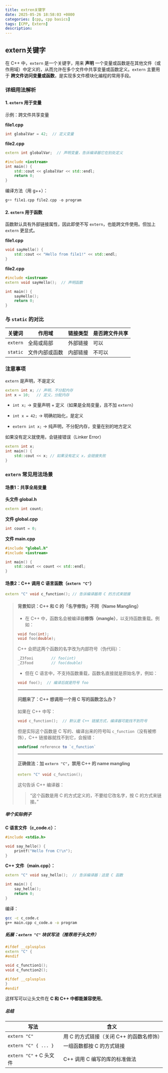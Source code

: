 ```yaml
---
title: extren关键字
date: 2025-05-26 18:58:03 +0800
categories: [cpp, cpp basics]
tags: [CPP, Extern]
description: 
---
```

## extern关键字

在 C++ 中，`extern` 是一个关键字，用来 **声明** 一个变量或函数是在其他文件（或作用域）中定义的，从而允许在多个文件中共享变量或函数定义。`extern` 主要用于 **跨文件访问变量或函数**，是实现多文件模块化编程的常用手段。

### 详细用法解析

#### 1. `extern` 用于变量

示例：跨文件共享变量

**file1.cpp**

```cpp
int globalVar = 42;  // 定义变量
```

**file2.cpp**

```cpp
extern int globalVar;  // 声明变量，告诉编译器它在别处定义

#include <iostream>
int main() {
    std::cout << globalVar << std::endl;
    return 0;
}
```

编译方法（用 g++）：

```cpp
g++ file1.cpp file2.cpp -o program
```

#### 2. `extern` 用于函数

函数默认具有外部链接属性，因此即使不写 `extern`，也能跨文件使用。但加上 `extern` 更显式。

**file1.cpp**

```cpp
void sayHello() {
    std::cout << "Hello from file1!" << std::endl;
}
```

**file2.cpp**

```cpp
#include <iostream>
extern void sayHello();  // 声明函数

int main() {
    sayHello();
    return 0;
}
```

### 与 `static` 的对比

| 关键词   | 作用域         | 链接类型 | 是否跨文件共享 |
| -------- | -------------- | -------- | -------------- |
| `extern` | 全局或局部     | 外部链接 | 可以           |
| `static` | 文件内部或函数 | 内部链接 | 不可以         |

### 注意事项

 `extern` 是声明，不是定义

```cpp
extern int x; // 声明，不分配内存
int x = 10;   // 定义，分配内存
```

- `int x;` → 变量声明 + 定义（如果是全局变量，且不加 `extern`）

- `int x = 42;` → 明确初始化，是定义

- `extern int x;` → 纯声明，不分配内存，变量在别的地方定义

如果没有定义就使用，会链接错误（Linker Error）

```cpp
extern int x;
int main() {
    std::cout << x; // 如果没有定义 x，会链接失败
}
```

###  `extern` 常见用法场景

#### 场景1：共享全局变量

**头文件 global.h**

```cpp
extern int count;
```

**文件 global.cpp**

```cpp
int count = 0;
```

**文件 main.cpp**

```cpp
#include "global.h"
#include <iostream>

int main() {
    std::cout << count << std::endl;
}
```

#### 场景2：C++ 调用 C 语言函数（`extern "C"`）

```cpp
extern "C" void c_function(); // 告诉编译器用 C 的方式来链接
```

> #### 背景知识：C++ 和 C 的「名字修饰」不同（Name Mangling）
>
> - 在 C++ 中，函数名会被编译器**修饰（mangle）**，以支持函数重载。例如：
>
> ```cpp
> void foo(int);
> void foo(double);
> ```
>
> C++ 会把这两个函数的名字改为内部符号（伪代码）：
>
> ```cpp
> _Z3fooi        // foo(int)
> _Z3food        // foo(double)
> ```
>
> - 但在 C 语言中，不支持函数重载，函数名直接就是原始名字，例如：
>
> ```c
> void foo();  // 编译后就是符号 foo
> ```
> 
> ------
> 
> #### 问题来了：C++ 想调用一个用 C 写的函数怎么办？
>
> 如果在 C++ 中写：
>
> ```cpp
>void c_function();  // 默认是 C++ 链接方式，编译器可能找不到符号
> ```
>
> 但是实际这个函数是 C 写的、编译出来的符号叫 `c_function`（没有被修饰），C++ 链接器就找不到它，会报错：
> 
> ```javascript
> undefined reference to `c_function`
> ```
> 
> ------
>
> ####  正确做法：加 `extern "C"`，禁用 C++ 的 name mangling
>
> ```cpp
> extern "C" void c_function();
> ```
> 
> 这句告诉 C++ 编译器：
> 
> > “这个函数是用 C 的方式定义的，不要给它改名字，按 C 的方式来链接。”

##### 举个实际例子

**C 语言文件（c_code.c）：**

```c
#include <stdio.h>

void say_hello() {
    printf("Hello from C!\n");
}
```

**C++ 文件（main.cpp）：**

```cpp
extern "C" void say_hello();  // 告诉编译器：这是 C 函数

int main() {
    say_hello();
    return 0;
}
```

编译：

```bash
gcc -c c_code.c
g++ main.cpp c_code.o -o program
```

##### 拓展：`extern "C"` 块状写法（推荐用于头文件）

```cpp
#ifdef __cplusplus
extern "C" {
#endif

void c_function1();
void c_function2();

#ifdef __cplusplus
}
#endif
```

这样写可以让头文件在 **C 和 C++ 中都能兼容使用**。

##### 总结

| 写法                    | 含义                                     |
| ----------------------- | ---------------------------------------- |
| `extern "C"`            | 用 C 的方式链接（关闭 C++ 的函数名修饰） |
| `extern "C" { ... }`    | 一组函数都按 C 的方式链接                |
| `extern "C"` + C 头文件 | C++ 调用 C 编写的库的标准做法            |
